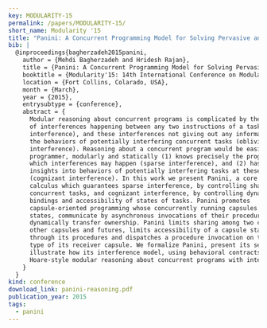 ```yaml
---
key: MODULARITY-15
permalink: /papers/MODULARITY-15/
short_name: Modularity '15
title: "Panini: A Concurrent Programming Model for Solving Pervasive and Oblivious Interference"
bib: |
  @inproceedings{bagherzadeh2015panini,
    author = {Mehdi Bagherzadeh and Hridesh Rajan},
    title = {Panini: A Concurrent Programming Model for Solving Pervasive and Oblivious Interference},
    booktitle = {Modularity'15: 14th International Conference on Modularity},
    location = {Fort Collins, Colarado, USA},
    month = {March},
    year = {2015},
    entrysubtype = {conference},
    abstract = {
      Modular reasoning about concurrent programs is complicated by the possibility
      of interferences happening between any two instructions of a task (pervasive
      interference), and these interferences not giving out any information about
      the behaviors of potentially interfering concurrent tasks (oblivious
      interference). Reasoning about a concurrent program would be easier if a
      programmer, modularly and statically (1) knows precisely the program points at
      which interferences may happen (sparse interference), and (2) has some
      insights into behaviors of potentially interfering tasks at these points
      (cognizant interference). In this work we present Panini, a core concurrent
      calculus which guarantees sparse interference, by controlling sharing among
      concurrent tasks, and cognizant interference, by controlling dynamic name
      bindings and accessibility of states of tasks. Panini promotes
      capsule-oriented programming whose concurrently running capsules own their
      states, communicate by asynchronous invocations of their procedures and
      dynamically transfer ownership. Panini limits sharing among two capsules to
      other capsules and futures, limits accessibility of a capsule states to only
      through its procedures and dispatches a procedure invocation on the static
      type of its receiver capsule. We formalize Panini, present its semantics and
      illustrate how its interference model, using behavioral contracts, enables
      Hoare-style modular reasoning about concurrent programs with interference.
    }
  }
kind: conference
download_link: panini-reasoning.pdf
publication_year: 2015
tags:
  - panini
---
```

